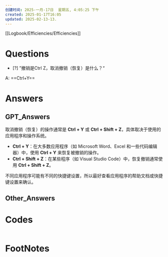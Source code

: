 ```yaml
---
创建时间: 2025-一月-17日  星期五, 4:05:25 下午
created: 2025-01-17T16:05
updated: 2025-02-13-13.
---
```

[[Logbook/Efficiencies/Efficiencies]]

# Questions

- [?] ”撤销是Ctrl Z，取消撤销（恢复）是什么？“

A: ==Ctrl+Y==
# Answers

## GPT_Answers
取消撤销（恢复）的操作通常是 **Ctrl + Y** 或 **Ctrl + Shift + Z**，具体取决于使用的应用程序和操作系统。

- **Ctrl + Y**：在大多数应用程序（如 Microsoft Word、Excel 和一些代码编辑器）中，使用 **Ctrl + Y** 来恢复被撤销的操作。
- **Ctrl + Shift + Z**：在某些程序（如 Visual Studio Code）中，恢复撤销通常使用 **Ctrl + Shift + Z**。

不同应用程序可能有不同的快捷键设置，所以最好查看应用程序的帮助文档或快捷键设置来确认。

## Other_Answers


# Codes

```python

```



# FootNotes
